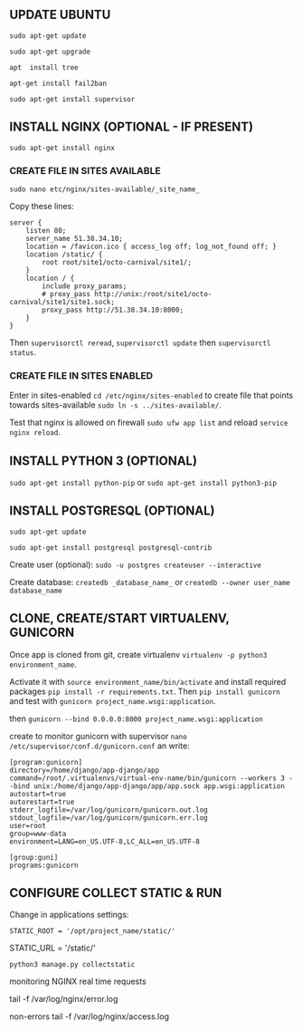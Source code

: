 ## UPDATE UBUNTU
`sudo apt-get update`
  
`sudo apt-get upgrade`
  
`apt  install tree`
  
`apt-get install fail2ban`

`sudo apt-get install supervisor`

## INSTALL NGINX (OPTIONAL - IF PRESENT)
`sudo apt-get install nginx`

### CREATE FILE IN SITES AVAILABLE
`sudo nano etc/nginx/sites-available/_site_name_`
  
Copy these lines:

```
server {
    listen 80;
    server_name 51.38.34.10;
    location = /favicon.ico { access_log off; log_not_found off; }
    location /static/ {
        root root/site1/octo-carnival/site1/;
    }
    location / {
        include proxy_params;
        # proxy_pass http://unix:/root/site1/octo-carnival/site1/site1.sock;
        proxy_pass http://51.38.34.10:8000;
    }
}
```
Then `supervisorctl reread`, `supervisorctl update` then `supervisorctl status`.

### CREATE FILE IN SITES ENABLED
Enter in sites-enabled `cd /etc/nginx/sites-enabled` to create file that points towards sites-available `sudo ln -s ../sites-available/`.
  
Test that nginx is allowed on firewall `sudo ufw app list` and reload `service nginx reload`.

## INSTALL PYTHON 3 (OPTIONAL)
`sudo apt-get install python-pip` or  `sudo apt-get install python3-pip`
  
## INSTALL POSTGRESQL (OPTIONAL)
`sudo apt-get update`
  
`sudo apt-get install postgresql postgresql-contrib`

Create user (optional):
`sudo -u postgres createuser --interactive`
  
Create database:
`createdb _database_name_` or `createdb --owner user_name database_name`

## CLONE, CREATE/START VIRTUALENV, GUNICORN
Once app is cloned from git, create virtualenv `virtualenv -p python3 environment_name`.

Activate it with `source environment_name/bin/activate` and install required packages `pip install -r requirements.txt`. Then `pip install gunicorn` and test with `gunicorn project_name.wsgi:application`.

then `gunicorn --bind 0.0.0.0:8000 project_name.wsgi:application`

create to monitor gunicorn with supervisor `nano /etc/supervisor/conf.d/gunicorn.conf` an write:

```
[program:gunicorn] 
directory=/home/django/app-django/app 
command=/root/.virtualenvs/virtual-env-name/bin/gunicorn --workers 3 --bind unix:/home/django/app-django/app/app.sock app.wsgi:application 
autostart=true 
autorestart=true 
stderr_logfile=/var/log/gunicorn/gunicorn.out.log 
stdout_logfile=/var/log/gunicorn/gunicorn.err.log 
user=root 
group=www-data 
environment=LANG=en_US.UTF-8,LC_ALL=en_US.UTF-8 

[group:guni] 
programs:gunicorn
```

## CONFIGURE COLLECT STATIC & RUN
Change in applications settings:

`STATIC_ROOT = '/opt/project_name/static/'`

STATIC_URL = '/static/'

`python3 manage.py collectstatic`


monitoring NGINX real time requests

tail -f /var/log/nginx/error.log

non-errors
tail -f /var/log/nginx/access.log

  
